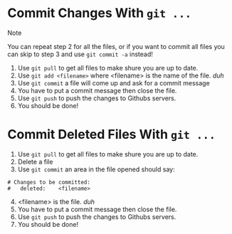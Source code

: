 # Commit Changes With `git ...`
> [!NOTE]
> You can repeat step 2 for all the files, or if you want to commit all files you can skip to step 3 and use `git commit -a` instead!
1. Use `git pull` to get all files to make shure you are up to date.
2. Use `git add <filename>` where \<filename\> is the name of the file. *duh*
3. Use `git commit` a file will come up and ask for a commit message
4. You have to put a commit message then close the file.
5. Use `git push` to push the changes to Githubs servers.
6. You should be done!

# Commit Deleted Files With `git ...`
1. Use `git pull` to get all files to make shure you are up to date.
2. Delete a file
3. Use `git commit` an area in the file opened should say:
```
# Changes to be committed:
#	deleted:    <filename>
```
4. \<filename\> is the file. *duh*
5. You have to put a commit message then close the file.
6. Use `git push` to push the changes to Githubs servers.
7. You should be done!